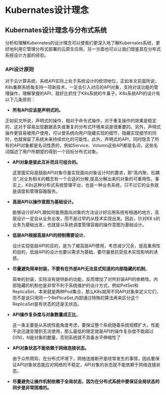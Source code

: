 # Kubernates设计理念

## Kubernates设计理念与分布式系统

​		分析和理解Kubernetes的设计理念可以使我们更深入地了解Kubernates系统，更好地利用它管理分布式部署的云原生应用，另一方面也可以让我们借鉴其在分布式系统设计方面的经验。



### API设计原则

​		对于云计算系统，系统API实际上处于系统设计的统领地位，正如本文前面所说，K8s集群系统每支持一项新技术，一定会引入对应的API对象，支持对该功能的管理操作，理解掌握的API，就好比抓住了K8s系统的牛鼻子。K8s系统API的设计有以下几条原则：

- **所有API应该是声明式的。**

正如前文所说，声明式的操作，相对于命令式操作，对于重复操作的效果是稳定的，这对于容易出现数据丢失或重复的分布式环境来说是很重要的。另外，声明式操作更容易被用户使用，可以使系统向用户隐藏实现的细节，隐藏实现细节的同时，也就保留了系统未来持续优化的可能性。此外，声明式的API，同时隐含了所有的API对象都是名词性质的，例如Service、Volumn这些API都是名词，这些名词描述了用户所期望的得到一个目标分布式对象。

- **API对象是彼此互补而且可组合的。**

  这里面实际是鼓励API对象尽量实现面向对象设计时的要求，即“高内聚，松耦合”,对业务相关的概念有一个合适的分解,提高分解出来的对象的可重用性。事实上，K8s这种分布式系统管理平台，也是一种业务系统，只不过它的业务就是调度和管理容器服务。

- **高层API以操作意图为基础设计。**

  能够设计好API,跟如何能用面向对象的方法设计好应用系统有相通的地方，高层设计一定会从业务出发，而不是过早的从技术实现出发。因此，针对K8 s的业务为基础出发，也就是以系统调度管理容器的操作意图为基础设计。

- **低层API根据高层API的控制需要设计**。

  设计实现低层API的目的，是为了被高层API使用，考虑减少冗余，提高重用性的目的，低层API的设计也要以需求为基础，要尽量抵抗受技术实现影响的诱惑。

- **尽量避免简单封装，不要有在外部API无法显式知道的内部隐藏的机制**。

  简单的封装，实际没有提供新的功能，反而增加了对所封装API的依赖性。内部隐藏的机制也是非常不利于系统维护的设计方式，例如PetSet和ReplicaSet，本来就是两种Pod集合，那么K8s就用不同API对象来定义它们，而不是说只用同一个RePlicaSet,内部通过特殊的算法再来区分这个ReplicaSet是有状态的还是无状态。

- **API操作复杂度与对象数量成正比**。

  这一条主要是从系统性能角度考虑，要保证整个系统随着系统规模扩大，性能不会迅速变慢到无法使用，那么最低的限定就是API的操作复杂度不能超过O(N)，N是对象的数量，否则系统就不具备水平伸缩性了

- **API对象状态不能依赖于网络连接状态。**

  由于众所周知，在分布式环境下，网络连接断开是经常发生的事情，因此要保证API对象状态能应对网络的不稳定，API对象的状态就不能依赖于网络连接状态。

- **尽量避免让操作机制依赖于全局状态，因为在分布式系统中要保证全局状态的同步是非常困难的。**

  








